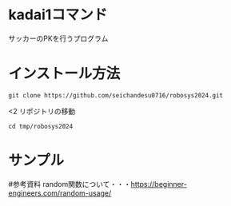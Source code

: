 # kadai1コマンド
サッカーのPKを行うプログラム

# インストール方法
~~~
git clone https://github.com/seichandesu0716/robosys2024.git
~~~
<2 リポジトリの移動
~~~
cd tmp/robosys2024
~~~
# サンプル


#参考資料
random関数について・・・https://beginner-engineers.com/random-usage/

